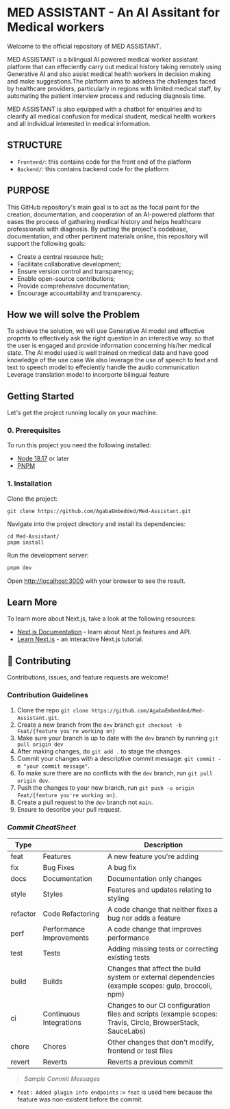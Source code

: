 # MED ASSISTANT - An AI Assitant for Medical workers

Welcome to the official repository of MED ASSISTANT.

MED ASSISTANT is a bilingual AI powered medical worker assistant platform that can effeciently carry out medical history taking remotely using Generative AI and also assist medical health workers in decision making and make suggestions.The platform aims to address the challenges faced by healthcare providers, particularly in regions with limited medical staff, by automating the patient interview process and reducing diagnosis time.

MED ASSISTANT is also equipped with a chatbot for enquiries and to clearify all medical confusion for medical student, medical health workers and all individual interested in medical information.

## STRUCTURE

- `Frontend/`: this contains code for the front end of the platform
- `Backend/`: this contains backend code for the platform

## PURPOSE

This GitHub repository's main goal is to act as the focal point for the creation, documentation, and cooperation of an AI-powered platform that eases the process of gathering medical history and helps healthcare professionals with diagnosis.
By putting the project's codebase, documentation, and other pertinent materials online, this repository will support the following goals:

- Create a central resource hub;
- Facilitate collaborative development;
- Ensure version control and transparency;
- Enable open-source contributions;
- Provide comprehensive documentation;
- Encourage accountability and transparency.

## How we will solve the Problem

To achieve the solution, we will use Generative AI model and effective propmts to effectively ask the right question in an interective way. so that the user is engaged and provide information concerning his/her medical state.
The AI model used is well trained on medical data and have good knowledge of the use case
We also leverage the use of speech to text and text to speech model to effeciently handle the audio communication
Leverage translation model to incorporte bilingual feature

## Getting Started

Let's get the project running locally on your machine.

### 0. Prerequisites

To run this project you need the following installed:

- [Node 18.17](https://nodejs.org/) or later
- [PNPM](https://pnpm.io/installation)

### 1. Installation

Clone the project:

```
git clone https://github.com/AgabaEmbedded/Med-Assistant.git
```

Navigate into the project directory and install its dependencies:

```
cd Med-Assistant/
pnpm install
```

Run the development server:

```bash
pnpm dev
```

Open [http://localhost:3000](http://localhost:3000) with your browser to see the result.

## Learn More

To learn more about Next.js, take a look at the following resources:

- [Next.js Documentation](https://nextjs.org/docs) - learn about Next.js features and API.
- [Learn Next.js](https://nextjs.org/learn) - an interactive Next.js tutorial.

<!-- CONTRIBUTING -->

## 🤝 Contributing

Contributions, issues, and feature requests are welcome!

### Contribution Guidelines

1. Clone the repo `git clone https://github.com/AgabaEmbedded/Med-Assistant.git`.
2. Create a new branch from the `dev` branch `git checkout -b Feat/{feature you're working on}`
3. Make sure your branch is up to date with the `dev` branch by running `git pull origin dev`
4. After making changes, do `git add .` to stage the changes.
5. Commit your changes with a descriptive commit message: `git commit -m "your commit message"`.
6. To make sure there are no conflicts with the `dev` branch, run `git pull origin dev`.
7. Push the changes to your new branch, run `git push -u origin Feat/{feature you're working on}`.
8. Create a pull request to the `dev` branch not `main`.
9. Ensure to describe your pull request.

### _Commit CheatSheet_

| Type     |                          | Description                                                                                                 |
| -------- | ------------------------ | ----------------------------------------------------------------------------------------------------------- |
| feat     | Features                 | A new feature you're adding                                                                                 |
| fix      | Bug Fixes                | A bug fix                                                                                                   |
| docs     | Documentation            | Documentation only changes                                                                                  |
| style    | Styles                   | Features and updates relating to styling                                                                    |
| refactor | Code Refactoring         | A code change that neither fixes a bug nor adds a feature                                                   |
| perf     | Performance Improvements | A code change that improves performance                                                                     |
| test     | Tests                    | Adding missing tests or correcting existing tests                                                           |
| build    | Builds                   | Changes that affect the build system or external dependencies (example scopes: gulp, broccoli, npm)         |
| ci       | Continuous Integrations  | Changes to our CI configuration files and scripts (example scopes: Travis, Circle, BrowserStack, SauceLabs) |
| chore    | Chores                   | Other changes that don't modify, frontend or test files                                                     |
| revert   | Reverts                  | Reverts a previous commit                                                                                   |

> _Sample Commit Messages_

- `feat: Added plugin info endpoints` := `feat` is used here because the feature was non-existent before the commit.
